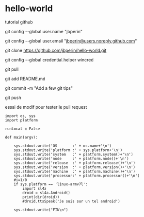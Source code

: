 # hello-world
tutorial github

git config --global user.name "jbperin"

git config --global user.email "jbperin@users.noreply.github.com"

git clone https://github.com/jbperin/hello-world.git

git config --global credential.helper wincred

git pull

git add README.md

git commit -m "Add a few git tips"

git push



essai de modif pour tester le pull request

    import os, sys
    import platform

    runLocal = False

    def main(argv):

        sys.stdout.write('OS       :' + os.name+'\n')
        sys.stdout.write('platform :' + sys.platform+'\n')
        sys.stdout.write('system   :' + platform.system()+'\n')
        sys.stdout.write('node     :' + platform.node()+'\n')
        sys.stdout.write('release  :' + platform.release()+'\n')
        sys.stdout.write('version  :' + platform.version()+'\n')
        sys.stdout.write('machine  :' + platform.machine()+'\n')
        sys.stdout.write('processor:' + platform.processor()+'\n')
        #i=1/0
        if sys.platform == 'linux-armv7l':
            import sl4a
            droid = sl4a.Android()
            print(dir(droid))
            #droid.ttsSpeak('Je suis sur un tel android')

        sys.stdout.write("FIN\n")





